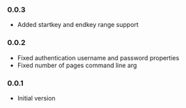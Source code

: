 ### 0.0.3
* Added startkey and endkey range support

### 0.0.2
* Fixed authentication username and password properties
* Fixed number of pages command line arg

### 0.0.1
* Initial version